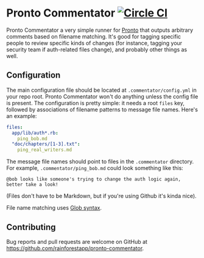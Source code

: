# Pronto Commentator [![Circle CI](https://circleci.com/gh/rainforestapp/pronto-commentator.svg?style=svg)](https://circleci.com/gh/rainforestapp/pronto-commentator)

Pronto Commentator a very simple runner for
[Pronto](https://github.com/mmozuras/pronto) that outputs arbitrary comments
based on filename matching. It's good for tagging specific people to review
specific kinds of changes (for instance, tagging your security team if
auth-related files change), and probably other things as well.

## Configuration

The main configuration file should be located at `.commentator/config.yml` in
your repo root. Pronto Commentator won't do anything unless the config file is
present. The configuration is pretty simple: it needs a root `files` key,
followed by associations of filename patterns to message file names. Here's an
example:

```yaml
files:
  app/lib/auth*.rb:
    ping_bob.md
  "doc/chapters/[1-3].txt":
    ping_real_writers.md
```

The message file names should point to files in the `.commentator`
directory. For example, `.commentator/ping_bob.md` could look something like
this:

```
@bob looks like someone's trying to change the auth logic again, better take a look!
```

(Files don't have to be Markdown, but if you're using Github it's kinda nice).

File name matching uses
[Glob syntax](https://ruby-doc.org/core-2.7.0/Dir.html#method-c-glob).

## Contributing

Bug reports and pull requests are welcome on GitHub at
https://github.com/rainforestapp/pronto-commentator.
